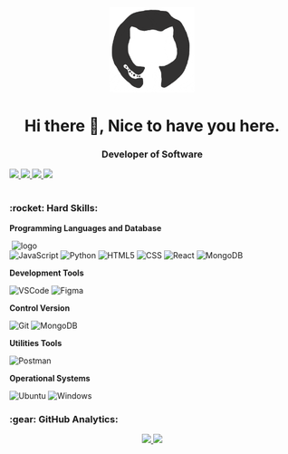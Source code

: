 
<div  align="center">
<img  src="https://github.com/MateusHerculano01/MateusHerculano01/blob/main/octo.gif"  alt="GitHub Logo"  width="150"  height="150" />
</div>

<h1  align="center"> Hi there 👋, Nice to have you here.</h1>

<h3  align="center"> Developer of Software </h3>



<!-- Contatos -->

<div>
<a href="https://github.com/MateusHerculano01" alt="github" target="_blank">
<img src="https://img.shields.io/badge/GitHub-000000?&style=flat-square&logo=GitHub&logoColor=white">
</a>
<a href="https://www.linkedin.com/in/mateus-herculano001" alt="linkedin" target="_blank">
<img src="https://img.shields.io/badge/LinkedIn-%230077B5.svg?&style=flat-square&logo=linkedin&logoColor=white">
</a>
<a href="https://wa.me/5564993458922" alt="WhatsApp" target="_blank">
<img src="https://img.shields.io/badge/-WhatsApp-25d366?style=flat-square&labelColor=25d366&logo=whatsapp&logoColor=white&link=https://wa.me/5564993458922"/>
</a>
<a href="mailto:mateusherculano0@gmail.com" alt="gmail" target="_blank">
<img src="https://img.shields.io/badge/-Gmail-FF0000?style=flat-square&labelColor=FF0000&logo=gmail&logoColor=white&link=mailto:mateusherculano0@gmail.com" />
</a>
</div>

<br/>  

<!-- Hard Skills -->

<h3  align="left"> :rocket:&nbsp;Hard Skills:</h3>  

**Programming Languages and Database**

<img  src="https://media.giphy.com/media/SWoSkN6DxTszqIKEqv/giphy.gif"  min-width="400px"  max-width="400px"  width="500px"  align="right"  alt="logo">

![JavaScript](https://img.shields.io/badge/-JavaScript-333333?style=flat&logo=javascript)
![Python](https://img.shields.io/badge/-Python-333333?style=flat&logo=Python&logoColor=007396)
![HTML5](https://img.shields.io/badge/-HTML5-333333?style=flat&logo=HTML5)
![CSS](https://img.shields.io/badge/-CSS-333333?style=flat&logo=CSS3&logoColor=1572B6)
![React](https://img.shields.io/badge/-React-333333?style=flat&logo=react)
![MongoDB](https://img.shields.io/badge/-MongoDB-333333?style=flat&logo=mongodb)

  

**Development Tools**

![VSCode](https://img.shields.io/badge/-VSCode-333333?style=flat&logo=Visual-Studio-Code&logoColor=007ACC)
![Figma](https://img.shields.io/badge/-Figma-333333?style=flat&logo=figma)

  

**Control Version**

![Git](https://img.shields.io/badge/-Git-333333?style=flat&logo=git)
![MongoDB](https://img.shields.io/badge/-GitHub-333333?style=flat&logo=github)

**Utilities Tools**

![Postman](https://img.shields.io/badge/-Postman-333333?style=flat&logo=Postman)

**Operational Systems**

![Ubuntu](https://img.shields.io/badge/-Ubuntu-333333?style=flat&logo=Ubuntu)
![Windows](https://img.shields.io/badge/-Windows-333333?style=flat&logo=Windows&logoColor=0078D6)

<!-- GitHub Analytics -->

<h3>:gear:&nbsp;GitHub Analytics:</h3>



 <div align="center">
<a href="https://github.com/MateusHerculano01">
<img height="180em" src="https://github-readme-stats.vercel.app/api/top-langs/?username=MateusHerculano01&layout=compact&langs_count=7&theme=dracula"/>
<img height="180em" src="https://github-readme-stats.vercel.app/api?username=MateusHerculano01&show_icons=true&theme=dracula&include_all_commits=true&count_private=true"/>
</div>



  



  

